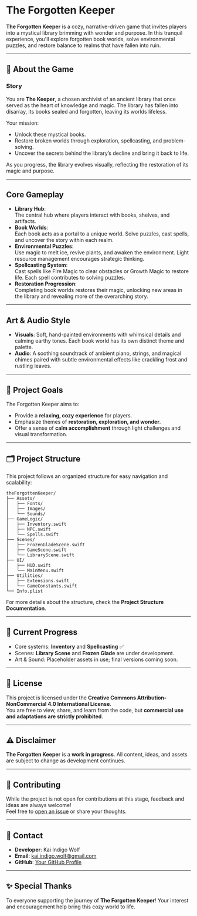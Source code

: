 # The Forgotten Keeper

**The Forgotten Keeper** is a cozy, narrative-driven game that invites players into a mystical library brimming with wonder and purpose. In this tranquil experience, you'll explore forgotten book worlds, solve environmental puzzles, and restore balance to realms that have fallen into ruin.

---

## 🌟 **About the Game**

### **Story**
You are **The Keeper**, a chosen archivist of an ancient library that once served as the heart of knowledge and magic. The library has fallen into disarray, its books sealed and forgotten, leaving its worlds lifeless.  

Your mission:  
- Unlock these mystical books.  
- Restore broken worlds through exploration, spellcasting, and problem-solving.  
- Uncover the secrets behind the library’s decline and bring it back to life.

As you progress, the library evolves visually, reflecting the restoration of its magic and purpose.

---

## **Core Gameplay**
- **Library Hub**:  
   The central hub where players interact with books, shelves, and artifacts.  
- **Book Worlds**:  
   Each book acts as a portal to a unique world. Solve puzzles, cast spells, and uncover the story within each realm.  
- **Environmental Puzzles**:  
   Use magic to melt ice, revive plants, and awaken the environment. Light resource management encourages strategic thinking.  
- **Spellcasting System**:  
   Cast spells like Fire Magic to clear obstacles or Growth Magic to restore life. Each spell contributes to solving puzzles.  
- **Restoration Progression**:  
   Completing book worlds restores their magic, unlocking new areas in the library and revealing more of the overarching story.

---

## **Art & Audio Style**
- **Visuals**: Soft, hand-painted environments with whimsical details and calming earthy tones. Each book world has its own distinct theme and palette.  
- **Audio**: A soothing soundtrack of ambient piano, strings, and magical chimes paired with subtle environmental effects like crackling frost and rustling leaves.

---

## 🚀 **Project Goals**
The Forgotten Keeper aims to:
- Provide a **relaxing, cozy experience** for players.
- Emphasize themes of **restoration, exploration, and wonder**.
- Offer a sense of **calm accomplishment** through light challenges and visual transformation.

---

## 🗂️ **Project Structure**

This project follows an organized structure for easy navigation and scalability:

```plaintext
theForgottenKeeper/
├── Assets/
│   ├── Fonts/
│   ├── Images/
│   └── Sounds/
├── GameLogic/
│   ├── Inventory.swift
│   ├── NPC.swift
│   └── Spells.swift
├── Scenes/
│   ├── FrozenGladeScene.swift
│   ├── GameScene.swift
│   └── LibraryScene.swift
├── UI/
│   ├── HUD.swift
│   └── MainMenu.swift
├── Utilities/
│   ├── Extensions.swift
│   └── GameConstants.swift
└── Info.plist
```

For more details about the structure, check the **Project Structure Documentation**.

---

## 🔧 **Current Progress**
- Core systems: **Inventory** and **Spellcasting** ✅  
- Scenes: **Library Scene** and **Frozen Glade** are under development.  
- Art & Sound: Placeholder assets in use; final versions coming soon.  

---

## 📜 **License**
This project is licensed under the **Creative Commons Attribution-NonCommercial 4.0 International License**.  
You are free to view, share, and learn from the code, but **commercial use and adaptations are strictly prohibited**.  

---

## ⚠️ **Disclaimer**
**The Forgotten Keeper** is a **work in progress**. All content, ideas, and assets are subject to change as development continues.

---

## 🤝 **Contributing**
While the project is not open for contributions at this stage, feedback and ideas are always welcome!  
Feel free to [open an issue](https://github.com/yourusername/theForgottenKeeper/issues) or share your thoughts.

---

## 💌 **Contact**
- **Developer**: Kai Indigo Wolf  
- **Email**: kai.indigo.wolf@gmail.com  
- **GitHub**: [Your GitHub Profile](https://github.com/IndigoW0lf)  

---

## ✨ **Special Thanks**
To everyone supporting the journey of **The Forgotten Keeper**! Your interest and encouragement help bring this cozy world to life.
